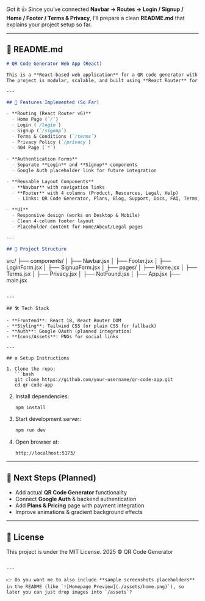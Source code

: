 Got it 👍
Since you’ve connected **Navbar → Routes → Login / Signup / Home / Footer / Terms & Privacy**, I’ll prepare a clean **README.md** that explains your project setup so far.

---

## 📄 README.md

```markdown
# QR Code Generator Web App (React)

This is a **React-based web application** for a QR code generator with authentication and legal policy pages.  
The project is modular, scalable, and built using **React Router** for navigation and Tailwind CSS (or CSS utility classes) for styling.

---

## 🚀 Features Implemented (So Far)

- **Routing (React Router v6)**
  - Home Page (`/`)
  - Login (`/login`)
  - Signup (`/signup`)
  - Terms & Conditions (`/terms`)
  - Privacy Policy (`/privacy`)
  - 404 Page (`*`)
  
- **Authentication Forms**
  - Separate **Login** and **Signup** components
  - Google Auth placeholder link for future integration

- **Reusable Layout Components**
  - **Navbar** with navigation links
  - **Footer** with 4 columns (Product, Resources, Legal, Help)  
    - Links: QR Code Generator, Plans, Blog, Support, Docs, FAQ, Terms, Privacy, Cookies Policy, Contact, etc.

- **UI**
  - Responsive design (works on Desktop & Mobile)
  - Clean 4-column footer layout
  - Placeholder content for Home/About/Legal pages

---

## 📂 Project Structure

```

src/
├── components/
│   ├── Navbar.jsx
│   ├── Footer.jsx
│   ├── LoginForm.jsx
│   ├── SignupForm.jsx
│
├── pages/
│   ├── Home.jsx
│   ├── Terms.jsx
│   ├── Privacy.jsx
│   ├── NotFound.jsx
│
├── App.jsx
├── main.jsx

````

---

## 🛠️ Tech Stack

- **Frontend**: React 18, React Router DOM  
- **Styling**: Tailwind CSS (or plain CSS for fallback)  
- **Auth**: Google OAuth (planned integration)  
- **Icons/Assets**: PNGs for social links  

---

## ⚙️ Setup Instructions

1. Clone the repo:
   ```bash
   git clone https://github.com/your-username/qr-code-app.git
   cd qr-code-app
````

2. Install dependencies:

   ```bash
   npm install
   ```

3. Start development server:

   ```bash
   npm run dev
   ```

4. Open browser at:

   ```
   http://localhost:5173/
   ```

---

## 🔮 Next Steps (Planned)

* Add actual **QR Code Generator** functionality
* Connect **Google Auth** & backend authentication
* Add **Plans & Pricing** page with payment integration
* Improve animations & gradient background effects

---

## 📜 License

This project is under the MIT License.
2025 © QR Code Generator 

```

---

👉 Do you want me to also include **sample screenshots placeholders** in the README (like `![Homepage Preview](./assets/home.png)`), so later you can just drop images into `/assets`?
```
